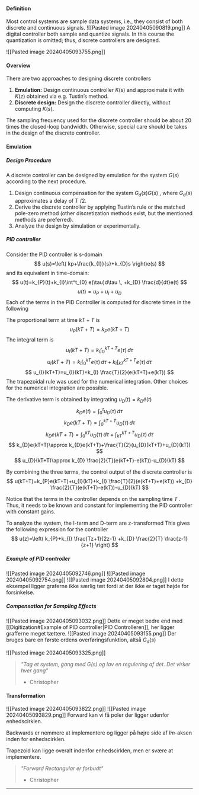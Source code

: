 #### Definition
Most control systems are sample data systems, i.e., they consist of both discrete and continuous signals.
![[Pasted image 20240405090819.png]]
A digital controller both sample and quantize signals. In this course the quantization is omitted; thus, discrete controllers are designed.

![[Pasted image 20240405093755.png]]

#### Overview
There are two approaches to designing discrete controllers
1. **Emulation:** Design continuous controller $K(s)$ and approximate it with $K(z)$ obtained via e.g. Tustin’s method.
2. **Discrete design:** Design the discrete controller directly, without computing $K(s)$.

The sampling frequency used for the discrete controller should be about 20 times the closed-loop bandwidth. Otherwise, special care should be takes in the design of the discrete controller.

#### Emulation
##### Design Procedure
A discrete controller can be designed by emulation for the system $G(s)$ according to the next procedure.
1. Design continuous compensation for the system $G_{d}(s)G(s)$ , where $G_{d}(s)$ approximates a delay of T /2.
2. Derive the discrete controller by applying Tustin’s rule or the matched pole-zero method (other discretization methods exist, but the mentioned methods are preferred).
3. Analyze the design by simulation or experimentally.

##### PID controller
Consider the PID controller is s-domain
$$
u(s)=\left( kp+\frac{k_{I}}{s}+k_{D}s \right)e(s)
$$
and its equivalent in time-domain:
$$
u(t)=k_{P}(t)+k_{I}\int^t_{0} e(\tau)d\tau \, +k_{D} \frac{d}{dt}e(t) 
$$
$$
u(t)=u_{P}+u_{I}+u_{D}
$$
Each of the terms in the PID Controller is computed for discrete times in the following

The proportional term at time $kT+T$ is
$$
u_{P}(kT+T)=k_{P}e(kT+T)
$$
The integral term is
$$
u_{I}(kT+T)=k_{I}\int^{kT+T}_{0} e(\tau) \, d\tau 
$$
$$
u_{I}(kT+T)=k_{I}\int^{kT}_{0} e(\tau) \, d\tau+k
_{I}\int^{kT+T}_{kT} e(\tau) \, d\tau 
$$
$$
u_{I}(kT+T)=u_{I}(kT)+k_{I} \frac{T}{2}(e(kT+T)+e(kT))
$$
The trapezoidal rule was used for the numerical integration. Other choices for the numerical integration are possible.

The derivative term is obtained by integrating $u_{D}(t)=k_{D}\dot{e}(t)$
$$
k_{D}e(t)=\int^t_{0} u_{D}(\tau) \, d\tau
$$
$$
k_{D}e(kT+T)=\int^{kT+T}_{0} u_{D}(\tau) \, d\tau 
$$
$$
k_{D}e(kT+T)=\int^{kT}_{0} u_{D}(\tau) \, d\tau +\int^{kT+T}_{kT} u_{D}(\tau) \, d\tau  
$$
$$
k_{D}e(kT+T)\approx k_{D}e(kT+T)+\frac{T}{2}(u_{D}(kT+T)+u_{D}(kT))
$$
$$
u_{D}(kT+T)\approx k_{D} \frac{2}{T}(e(kT+T)-e(kT))-u_{D}(kT)
$$

By combining the three terms, the control output of the discrete controller is
$$
u(kT+T)=k_{P}e(kT+T)+u_{I}(kT)+k_{I} \frac{T}{2}(e(kT+T)+e(kT))
+k_{D} \frac{2}{T}(e(kT+T)-e(kT))-u_{D}(kT)
$$

Notice that the terms in the controller depends on the sampling time $T$ . Thus, it needs to be known and constant for implementing the PID controller with constant gains.

To analyze the system, the I-term and D-term are z-transformed
This gives the following expression for the controller
$$
u(z)=\left( k_{P}+k_{I} \frac{Tz+1}{2z-1} +k_{D} \frac{2}{T} \frac{z-1}{z+1} \right)
$$
##### Example of PID controller
![[Pasted image 20240405092746.png]]
![[Pasted image 20240405092754.png]]
![[Pasted image 20240405092804.png]]
I dette eksempel ligger graferne ikke særlig tæt fordi at der ikke er taget højde for forsinkelse.

##### Compensation for Sampling Effects
![[Pasted image 20240405093032.png]]
Dette er meget bedre end med [[Digitization#Example of PID controller|PID Controlleren]], her ligger grafferne meget tættere.
![[Pasted image 20240405093155.png]]
Der bruges bare en første ordens overføringsfunktion, altså $G_{d}(s)$

![[Pasted image 20240405093325.png]]
>*"Tag et system, gang med $G(s)$ og lav en regulering af det. Det virker hver gang"*
>- Christopher


#### Transformation
![[Pasted image 20240405093822.png]]
![[Pasted image 20240405093829.png]]
Forward kan vi få poler der ligger udenfor enhedscirklen.

Backwards er nemmere at implementere og ligger på højre side af $Im$-aksen inden for enhedscirklen.

Trapezoid kan ligge overalt indenfor enhedscirklen, men er svære at implementere.

> *"Forward Rectangular er forbudt"*
> - Christopher

***

